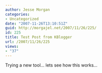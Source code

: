 ```yaml
---
author: Jesse Morgan
categories:
- Uncategorized
date: "2007-11-26T13:10:51Z"
guid: http://morgajel.net/2007/11/26/225/
id: 225
title: Test Post from KBlogger
url: /2007/11/26/225
views:
- "37"
---
```


Trying a new tool… lets see how this works…
